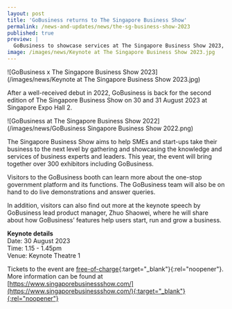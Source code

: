 ```yaml
---
layout: post
title: 'GoBusiness returns to The Singapore Business Show'
permalink: /news-and-updates/news/the-sg-business-show-2023
published: true
preview: |
  GoBusiness to showcase services at The Singapore Business Show 2023, with a keynote speech on how the platform helps business owners.
image: /images/news/Keynote at The Singapore Business Show 2023.jpg
---
```


![GoBusiness x The Singapore Business Show 2023](/images/news/Keynote at The Singapore Business Show 2023.jpg)

After a well-received debut in 2022, GoBusiness is back for the second edition of The Singapore Business Show on 30 and 31 August 2023 at Singapore Expo Hall 2.

![GoBusiness at The Singapore Business Show 2022](/images/news/GoBusiness Singapore Business Show 2022.png)

The Singapore Business Show aims to help SMEs and start-ups take their business to the next level by gathering and showcasing the knowledge and services of business experts and leaders. This year, the event will bring together over 300 exhibitors including GoBusiness.

Visitors to the GoBusiness booth can learn more about the one-stop government platform and its functions. The GoBusiness team will also be on hand to do live demonstrations and answer queries.

In addition, visitors can also find out more at the keynote speech by GoBusiness lead product manager, Zhuo Shaowei, where he will share about how GoBusiness’ features help users start, run and grow a business. 

**Keynote details**<br>
Date: 30 August 2023<br>
Time: 1.15 - 1.45pm<br>
Venue: Keynote Theatre 1


Tickets to the event are [free-of-charge](https://eventdata.uk/Forms/Form.aspx?FormRef=SBS83Visitor&TrackingCode=GovTech){:target="_blank"}{:rel="noopener"}. More information can be found at [https://www.singaporebusinessshow.com/](https://www.singaporebusinessshow.com/){:target="_blank"}{:rel="noopener"}


<script src="/jquery/jquery.min.js"></script>
<script src="/jquery/bp-menu-new-tab.js"></script>
